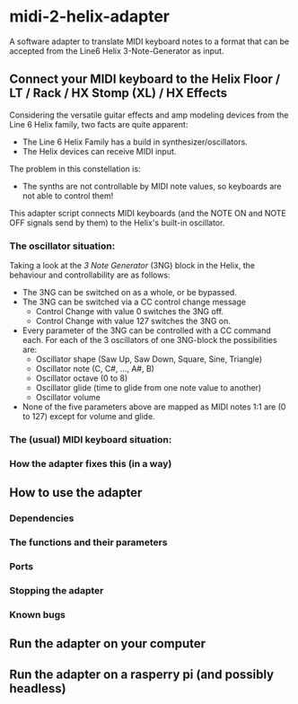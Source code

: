 # midi-2-helix-adapter
A software adapter to translate MIDI keyboard notes to a format that can be accepted from the Line6 Helix 3-Note-Generator as input.

## Connect your MIDI keyboard to the Helix Floor / LT / Rack / HX Stomp (XL) / HX Effects

Considering the versatile guitar effects and amp modeling devices from the Line 6 Helix family, two facts are quite apparent:

* The Line 6 Helix Family has a build in synthesizer/oscillators.
* The Helix devices can receive MIDI input.

The problem in this constellation is:
* The synths are not controllable by MIDI note values, so keyboards are not able to control them!

This adapter script connects MIDI keyboards (and the NOTE ON and NOTE OFF signals send by them) to the Helix's built-in oscillator.


### The oscillator situation:
Taking a look at the *3 Note Generator* (3NG) block in the Helix, the behaviour and controllability are as follows:
* The 3NG can be switched on as a whole, or be bypassed.
* The 3NG can be switched via a CC control change message
    * Control Change with value 0 switches the 3NG off.
    * Control Change with value 127 switches the 3NG on.
* Every parameter of the 3NG can be controlled with a CC command each. For each of the 3 oscillators of one 3NG-block the possibilities are:
    * Oscillator shape (Saw Up, Saw Down, Square, Sine, Triangle)
    * Oscillator note (C, C#, ..., A#, B)
    * Oscillator octave (0 to 8)
    * Oscillator glide (time to glide from one note value to another)
    * Oscillator volume
* None of the five parameters above are mapped as MIDI notes 1:1 are (0 to 127) except for volume and glide.


### The (usual) MIDI keyboard situation:

### How the adapter fixes this (in a way)

## How to use the adapter

### Dependencies

### The functions and their parameters

### Ports

### Stopping the adapter

### Known bugs


## Run the adapter on your computer

## Run the adapter on a rasperry pi (and possibly headless)

